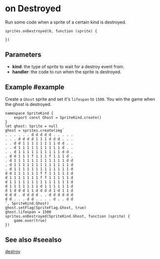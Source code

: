 # on Destroyed

Run some code when a sprite of a certain kind is destroyed.

```sig
sprites.onDestroyed(0, function (sprite) {
	
})
```

## Parameters

* **kind**: the type of sprite to wait for a destroy event from.
* **handler**: the code to run when the sprite is destroyed.

## Example #example

Create a ``Ghost`` sprite and set it's ``lifespan`` to `1500`. You win the game when the ghost is destroyed.

```blocks
namespace SpriteKind {
    export const Ghost = SpriteKind.create()
}
let ghost: Sprite = null
ghost = sprites.create(img`
. . . . . . d d d d d . . . . . 
. . . d d d d 1 1 1 d d d . . . 
. . d d 1 1 1 1 1 1 1 1 d d . . 
. . d 1 1 1 1 1 1 1 1 1 1 d . . 
. . d 1 1 1 1 1 1 1 1 1 1 d d . 
. d d 1 1 1 f 1 1 1 f 1 1 1 d . 
. d 1 1 1 1 1 1 1 1 1 1 1 1 d d 
. d 1 1 1 1 1 1 1 1 1 1 1 1 1 d 
. d 1 1 1 1 1 1 1 1 1 1 1 1 1 d 
d d 1 1 1 1 1 1 f f 1 1 1 1 1 d 
d 1 1 1 1 1 1 1 f f 1 1 1 1 1 d 
d 1 1 1 1 1 1 1 1 1 1 1 1 1 1 d 
d 1 1 1 1 1 1 1 d 1 1 1 1 1 1 d 
d 1 d d d 1 1 d d d d 1 d 1 1 d 
d d d . d d d d . . d d d d d d 
d d . . . d d . . . . d . . d d 
`, SpriteKind.Ghost)
ghost.setFlag(SpriteFlag.Ghost, true)
ghost.lifespan = 1500
sprites.onDestroyed(SpriteKind.Ghost, function (sprite) {
    game.over(true)
})
```

## See also #seealso

[destroy](/reference/sprites/sprite/destroy)